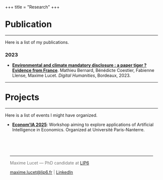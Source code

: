 +++
title = "Research"
+++

<h1 class="fw-bold h1 text-center" style="margin-top: 2rem">Publication</h1>

- - -

Here is a list of my publications. 

### 2023

- **[Environmental and climate mandatory disclosure : a paper tiger ? Evidence from France](/files/bernard_et_al2024.pdf)**. Mathieu Bernard, Bénédicte Coestier, Fabienne Llense, Maxime Lucet. *Digital Humanities*, Bordeaux, 2023.

- - -

<h1 class="fw-bold h1 text-center" style="margin-top: 2rem">Projects</h1>

- - -

Here is a list of events I might have organized.

- **[Econom'IA 2025](https://economia.sciencesconf.org/)**: Workshop aiming to explore applications of Artificial Intelligence in Economics. Organized at Université Paris-Nanterre.

<footer class="text-center" style="margin-top: 3rem; padding: 1rem; color: #777;">
  <hr>
  <p> Maxime Lucet — PhD candidate at <a href="https://www.lip6.fr/" target="_blank">LIP6</a></p>
  <p><a href="/contact/">maxime.lucet@lip6.fr</a> | <a href="https://linkedin.com/in/maxime-lucet-9526841a6" target="_blank">LinkedIn</a></p>
</footer>
